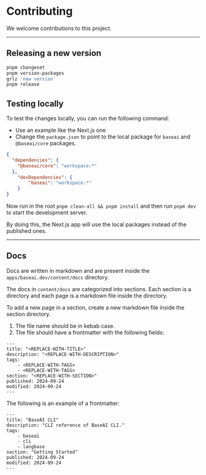 # Contributing

We welcome contributions to this project.

---

## Releasing a new version

```bash
pnpm changeset
pnpm version-packages 
grlz 'new version'
pnpm release
```
## Testing locally

To test the changes locally, you can run the following command:

- Use an example like the Next.js one
- Change the `package.json` to point to the local package for `baseai` and `@baseai/core` packages.

```json
{
  "dependencies": {
    "@baseai/core": "workspace:*"
  },
    "devDependencies": {
        "baseai": "workspace:*"
    }
}
```

Now run in the root `pnpm clean-all && pnpm install` and then run `pnpm dev` to start the development server.

By doing this, the Next.js app will use the local packages instead of the published ones.

---

## Docs

Docs are written in markdown and are present inside the `apps/baseai.dev/content/docs` directory.

The docs in `content/docs` are categorized into sections. Each section is a directory and each page is a markdown file inside the directory.

To add a new page in a section, create a new markdown file inside the section directory.

1. The file name should be in kebab case.
2. The file should have a frontmatter with the following fields:

```mdx
---
title: "<REPLACE-WITH-TITLE>"
description: "<REPLACE-WITH-DESCRIPTION>"
tags:
    - <REPLACE-WITH-TAGS>
    - <REPLACE-WITH-TAGS>
section: "<REPLACE-WITH-SECTION>"
published: 2024-09-24
modified: 2024-09-24
---
```

The following is an example of a frontmatter:

```mdx
---
title: "BaseAI CLI"
description: "CLI reference of BaseAI CLI."
tags:
    - baseai
    - cli
    - langbase
section: "Getting Started"
published: 2024-09-24
modified: 2024-09-24
---
```
